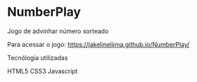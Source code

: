 # NumberPlay
Jogo de advinhar número sorteado

Para acessar o jogo: https://jakelineliima.github.io/NumberPlay/


Tecnólogia utilizadas

HTML5
CSS3
Javascript
